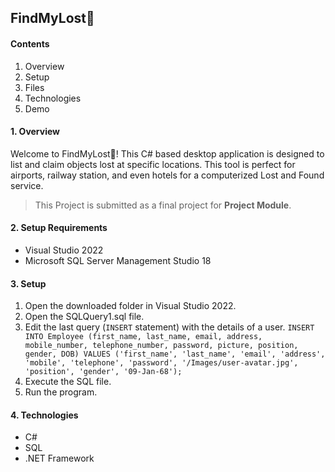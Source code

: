 ## FindMyLost💼

#### Contents
1. Overview
2. Setup
3. Files
4. Technologies
5. Demo

#### 1. Overview
Welcome to FindMyLost💼! This C# based desktop application is designed to list and claim objects lost at specific locations. This tool is perfect for airports, railway station, and even hotels for a computerized Lost and Found service. 

> This Project is submitted as a final project for __Project Module__.

#### 2. Setup Requirements
- Visual Studio 2022
- Microsoft SQL Server Management Studio 18

#### 3. Setup
1. Open the downloaded folder in Visual Studio 2022.
2. Open the SQLQuery1.sql file.
3. Edit the last query (`INSERT` statement) with the details of a user.
`INSERT INTO Employee (first_name, last_name, email, address, mobile_number, telephone_number, password, picture, position, gender, DOB) VALUES ('first_name', 'last_name', 'email', 'address', 'mobile', 'telephone', 'password', '/Images/user-avatar.jpg', 'position', 'gender', '09-Jan-68');`
4. Execute the SQL file.
5. Run the program.

#### 4. Technologies
- C#
- SQL
- .NET Framework
